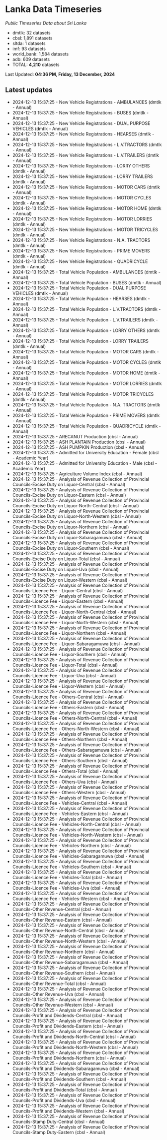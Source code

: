 # Lanka Data Timeseries
*Public Timeseries Data about Sri Lanka*

* dmtlk: 32 datasets
* cbsl: 1,891 datasets
* sltda: 1 datasets
* imf: 93 datasets
* world_bank: 1,584 datasets
* adb: 609 datasets
* TOTAL: **4,210** datasets

Last Updated: **04:36 PM, Friday, 13 December, 2024**

## Latest updates

* 2024-12-13 15:37:25 - New Vehicle Registrations - AMBULANCES (dmtlk - Annual)
* 2024-12-13 15:37:25 - New Vehicle Registrations - BUSES (dmtlk - Annual)
* 2024-12-13 15:37:25 - New Vehicle Registrations - DUAL PURPOSE VEHICLES (dmtlk - Annual)
* 2024-12-13 15:37:25 - New Vehicle Registrations - HEARSES (dmtlk - Annual)
* 2024-12-13 15:37:25 - New Vehicle Registrations - L.V.TRACTORS (dmtlk - Annual)
* 2024-12-13 15:37:25 - New Vehicle Registrations - L.V.TRAILERS (dmtlk - Annual)
* 2024-12-13 15:37:25 - New Vehicle Registrations - LORRY OTHERS (dmtlk - Annual)
* 2024-12-13 15:37:25 - New Vehicle Registrations - LORRY TRAILERS (dmtlk - Annual)
* 2024-12-13 15:37:25 - New Vehicle Registrations - MOTOR CARS (dmtlk - Annual)
* 2024-12-13 15:37:25 - New Vehicle Registrations - MOTOR CYCLES (dmtlk - Annual)
* 2024-12-13 15:37:25 - New Vehicle Registrations - MOTOR HOME (dmtlk - Annual)
* 2024-12-13 15:37:25 - New Vehicle Registrations - MOTOR LORRIES (dmtlk - Annual)
* 2024-12-13 15:37:25 - New Vehicle Registrations - MOTOR TRICYCLES (dmtlk - Annual)
* 2024-12-13 15:37:25 - New Vehicle Registrations - N.A. TRACTORS (dmtlk - Annual)
* 2024-12-13 15:37:25 - New Vehicle Registrations - PRIME MOVERS (dmtlk - Annual)
* 2024-12-13 15:37:25 - New Vehicle Registrations - QUADRICYCLE (dmtlk - Annual)
* 2024-12-13 15:37:25 - Total Vehicle Population - AMBULANCES (dmtlk - Annual)
* 2024-12-13 15:37:25 - Total Vehicle Population - BUSES (dmtlk - Annual)
* 2024-12-13 15:37:25 - Total Vehicle Population - DUAL PURPOSE VEHICLES (dmtlk - Annual)
* 2024-12-13 15:37:25 - Total Vehicle Population - HEARSES (dmtlk - Annual)
* 2024-12-13 15:37:25 - Total Vehicle Population - L.V.TRACTORS (dmtlk - Annual)
* 2024-12-13 15:37:25 - Total Vehicle Population - L.V.TRAILERS (dmtlk - Annual)
* 2024-12-13 15:37:25 - Total Vehicle Population - LORRY OTHERS (dmtlk - Annual)
* 2024-12-13 15:37:25 - Total Vehicle Population - LORRY TRAILERS (dmtlk - Annual)
* 2024-12-13 15:37:25 - Total Vehicle Population - MOTOR CARS (dmtlk - Annual)
* 2024-12-13 15:37:25 - Total Vehicle Population - MOTOR CYCLES (dmtlk - Annual)
* 2024-12-13 15:37:25 - Total Vehicle Population - MOTOR HOME (dmtlk - Annual)
* 2024-12-13 15:37:25 - Total Vehicle Population - MOTOR LORRIES (dmtlk - Annual)
* 2024-12-13 15:37:25 - Total Vehicle Population - MOTOR TRICYCLES (dmtlk - Annual)
* 2024-12-13 15:37:25 - Total Vehicle Population - N.A. TRACTORS (dmtlk - Annual)
* 2024-12-13 15:37:25 - Total Vehicle Population - PRIME MOVERS (dmtlk - Annual)
* 2024-12-13 15:37:25 - Total Vehicle Population - QUADRICYCLE (dmtlk - Annual)
* 2024-12-13 15:37:25 - ARECANUT Production (cbsl - Annual)
* 2024-12-13 15:37:25 - ASH PLANTAIN Production (cbsl - Annual)
* 2024-12-13 15:37:25 - ASH PUMPKIN Production (cbsl - Annual)
* 2024-12-13 15:37:25 - Admitted for University Education - Female (cbsl - Academic Year)
* 2024-12-13 15:37:25 - Admitted for University Education - Male (cbsl - Academic Year)
* 2024-12-13 15:37:25 - Agriculture Volume Index (cbsl - Annual)
* 2024-12-13 15:37:25 - Analysis of Revenue Collection of Provincial Councils-Excise Duty on Liquor-Central (cbsl - Annual)
* 2024-12-13 15:37:25 - Analysis of Revenue Collection of Provincial Councils-Excise Duty on Liquor-Eastern (cbsl - Annual)
* 2024-12-13 15:37:25 - Analysis of Revenue Collection of Provincial Councils-Excise Duty on Liquor-North-Central (cbsl - Annual)
* 2024-12-13 15:37:25 - Analysis of Revenue Collection of Provincial Councils-Excise Duty on Liquor-North-Western (cbsl - Annual)
* 2024-12-13 15:37:25 - Analysis of Revenue Collection of Provincial Councils-Excise Duty on Liquor-Northern (cbsl - Annual)
* 2024-12-13 15:37:25 - Analysis of Revenue Collection of Provincial Councils-Excise Duty on Liquor-Sabaragamuwa (cbsl - Annual)
* 2024-12-13 15:37:25 - Analysis of Revenue Collection of Provincial Councils-Excise Duty on Liquor-Southern (cbsl - Annual)
* 2024-12-13 15:37:25 - Analysis of Revenue Collection of Provincial Councils-Excise Duty on Liquor-Total (cbsl - Annual)
* 2024-12-13 15:37:25 - Analysis of Revenue Collection of Provincial Councils-Excise Duty on Liquor-Uva (cbsl - Annual)
* 2024-12-13 15:37:25 - Analysis of Revenue Collection of Provincial Councils-Excise Duty on Liquor-Western (cbsl - Annual)
* 2024-12-13 15:37:25 - Analysis of Revenue Collection of Provincial Councils-Licence Fee - Liquor-Central (cbsl - Annual)
* 2024-12-13 15:37:25 - Analysis of Revenue Collection of Provincial Councils-Licence Fee - Liquor-Eastern (cbsl - Annual)
* 2024-12-13 15:37:25 - Analysis of Revenue Collection of Provincial Councils-Licence Fee - Liquor-North-Central (cbsl - Annual)
* 2024-12-13 15:37:25 - Analysis of Revenue Collection of Provincial Councils-Licence Fee - Liquor-North-Western (cbsl - Annual)
* 2024-12-13 15:37:25 - Analysis of Revenue Collection of Provincial Councils-Licence Fee - Liquor-Northern (cbsl - Annual)
* 2024-12-13 15:37:25 - Analysis of Revenue Collection of Provincial Councils-Licence Fee - Liquor-Sabaragamuwa (cbsl - Annual)
* 2024-12-13 15:37:25 - Analysis of Revenue Collection of Provincial Councils-Licence Fee - Liquor-Southern (cbsl - Annual)
* 2024-12-13 15:37:25 - Analysis of Revenue Collection of Provincial Councils-Licence Fee - Liquor-Total (cbsl - Annual)
* 2024-12-13 15:37:25 - Analysis of Revenue Collection of Provincial Councils-Licence Fee - Liquor-Uva (cbsl - Annual)
* 2024-12-13 15:37:25 - Analysis of Revenue Collection of Provincial Councils-Licence Fee - Liquor-Western (cbsl - Annual)
* 2024-12-13 15:37:25 - Analysis of Revenue Collection of Provincial Councils-Licence Fee - Others-Central (cbsl - Annual)
* 2024-12-13 15:37:25 - Analysis of Revenue Collection of Provincial Councils-Licence Fee - Others-Eastern (cbsl - Annual)
* 2024-12-13 15:37:25 - Analysis of Revenue Collection of Provincial Councils-Licence Fee - Others-North-Central (cbsl - Annual)
* 2024-12-13 15:37:25 - Analysis of Revenue Collection of Provincial Councils-Licence Fee - Others-North-Western (cbsl - Annual)
* 2024-12-13 15:37:25 - Analysis of Revenue Collection of Provincial Councils-Licence Fee - Others-Northern (cbsl - Annual)
* 2024-12-13 15:37:25 - Analysis of Revenue Collection of Provincial Councils-Licence Fee - Others-Sabaragamuwa (cbsl - Annual)
* 2024-12-13 15:37:25 - Analysis of Revenue Collection of Provincial Councils-Licence Fee - Others-Southern (cbsl - Annual)
* 2024-12-13 15:37:25 - Analysis of Revenue Collection of Provincial Councils-Licence Fee - Others-Total (cbsl - Annual)
* 2024-12-13 15:37:25 - Analysis of Revenue Collection of Provincial Councils-Licence Fee - Others-Uva (cbsl - Annual)
* 2024-12-13 15:37:25 - Analysis of Revenue Collection of Provincial Councils-Licence Fee - Others-Western (cbsl - Annual)
* 2024-12-13 15:37:25 - Analysis of Revenue Collection of Provincial Councils-Licence Fee - Vehicles-Central (cbsl - Annual)
* 2024-12-13 15:37:25 - Analysis of Revenue Collection of Provincial Councils-Licence Fee - Vehicles-Eastern (cbsl - Annual)
* 2024-12-13 15:37:25 - Analysis of Revenue Collection of Provincial Councils-Licence Fee - Vehicles-North-Central (cbsl - Annual)
* 2024-12-13 15:37:25 - Analysis of Revenue Collection of Provincial Councils-Licence Fee - Vehicles-North-Western (cbsl - Annual)
* 2024-12-13 15:37:25 - Analysis of Revenue Collection of Provincial Councils-Licence Fee - Vehicles-Northern (cbsl - Annual)
* 2024-12-13 15:37:25 - Analysis of Revenue Collection of Provincial Councils-Licence Fee - Vehicles-Sabaragamuwa (cbsl - Annual)
* 2024-12-13 15:37:25 - Analysis of Revenue Collection of Provincial Councils-Licence Fee - Vehicles-Southern (cbsl - Annual)
* 2024-12-13 15:37:25 - Analysis of Revenue Collection of Provincial Councils-Licence Fee - Vehicles-Total (cbsl - Annual)
* 2024-12-13 15:37:25 - Analysis of Revenue Collection of Provincial Councils-Licence Fee - Vehicles-Uva (cbsl - Annual)
* 2024-12-13 15:37:25 - Analysis of Revenue Collection of Provincial Councils-Licence Fee - Vehicles-Western (cbsl - Annual)
* 2024-12-13 15:37:25 - Analysis of Revenue Collection of Provincial Councils-Other Revenue-Central (cbsl - Annual)
* 2024-12-13 15:37:25 - Analysis of Revenue Collection of Provincial Councils-Other Revenue-Eastern (cbsl - Annual)
* 2024-12-13 15:37:25 - Analysis of Revenue Collection of Provincial Councils-Other Revenue-North-Central (cbsl - Annual)
* 2024-12-13 15:37:25 - Analysis of Revenue Collection of Provincial Councils-Other Revenue-North-Western (cbsl - Annual)
* 2024-12-13 15:37:25 - Analysis of Revenue Collection of Provincial Councils-Other Revenue-Northern (cbsl - Annual)
* 2024-12-13 15:37:25 - Analysis of Revenue Collection of Provincial Councils-Other Revenue-Sabaragamuwa (cbsl - Annual)
* 2024-12-13 15:37:25 - Analysis of Revenue Collection of Provincial Councils-Other Revenue-Southern (cbsl - Annual)
* 2024-12-13 15:37:25 - Analysis of Revenue Collection of Provincial Councils-Other Revenue-Total (cbsl - Annual)
* 2024-12-13 15:37:25 - Analysis of Revenue Collection of Provincial Councils-Other Revenue-Uva (cbsl - Annual)
* 2024-12-13 15:37:25 - Analysis of Revenue Collection of Provincial Councils-Other Revenue-Western (cbsl - Annual)
* 2024-12-13 15:37:25 - Analysis of Revenue Collection of Provincial Councils-Profit and Dividends-Central (cbsl - Annual)
* 2024-12-13 15:37:25 - Analysis of Revenue Collection of Provincial Councils-Profit and Dividends-Eastern (cbsl - Annual)
* 2024-12-13 15:37:25 - Analysis of Revenue Collection of Provincial Councils-Profit and Dividends-North-Central (cbsl - Annual)
* 2024-12-13 15:37:25 - Analysis of Revenue Collection of Provincial Councils-Profit and Dividends-North-Western (cbsl - Annual)
* 2024-12-13 15:37:25 - Analysis of Revenue Collection of Provincial Councils-Profit and Dividends-Northern (cbsl - Annual)
* 2024-12-13 15:37:25 - Analysis of Revenue Collection of Provincial Councils-Profit and Dividends-Sabaragamuwa (cbsl - Annual)
* 2024-12-13 15:37:25 - Analysis of Revenue Collection of Provincial Councils-Profit and Dividends-Southern (cbsl - Annual)
* 2024-12-13 15:37:25 - Analysis of Revenue Collection of Provincial Councils-Profit and Dividends-Total (cbsl - Annual)
* 2024-12-13 15:37:25 - Analysis of Revenue Collection of Provincial Councils-Profit and Dividends-Uva (cbsl - Annual)
* 2024-12-13 15:37:25 - Analysis of Revenue Collection of Provincial Councils-Profit and Dividends-Western (cbsl - Annual)
* 2024-12-13 15:37:25 - Analysis of Revenue Collection of Provincial Councils-Stamp Duty-Central (cbsl - Annual)
* 2024-12-13 15:37:25 - Analysis of Revenue Collection of Provincial Councils-Stamp Duty-Eastern (cbsl - Annual)